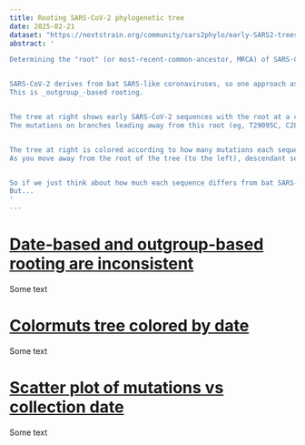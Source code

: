 ```yaml
---
title: Rooting SARS-CoV-2 phylogenetic tree
date: 2025-02-21
dataset: "https://nextstrain.org/community/sars2phylo/early-SARS2-trees/crits-christoph2024-Feb-15-2020-lineage-A-C29095T-colormuts"
abstract: '

Determining the "root" (or most-recent-common-ancestor, MRCA) of SARS-CoV-2 is important for understanding its emergence and early evolution.


SARS-CoV-2 derives from bat SARS-like coronaviruses, so one approach assumes the root of the tree is the SARS-CoV-2 sequence most closely related to bat coronaviruses, as subsequent evolution in humans would make SARS-CoV-2 more different from these relatives.
This is _outgroup_-based rooting.


The tree at right shows early SARS-CoV-2 sequences with the root at a cluster of viruses among the most similar to the bat coronavirus relatives.
The mutations on branches leading away from this root (eg, T29095C, C28144T, T8782C) all make SARS-CoV-2 more different its bat coronavirus relatives, since those relatives have T at site 29095, C at 28144, and T at site 8782.


The tree at right is colored according to how many mutations each sequence has relative to the inferred ancestor of SARS-CoV-2 (recombinant common ancestor, recCA).
As you move away from the root of the tree (to the left), descendant sequences have more mutations relative to the recCA, as expected as the virus evolves aways from its bat coronavirus relatives.


So if we just think about how much each sequence differs from bat SARS-like coronaviruses (ie, _outgroup_ rooting), the tree at right makes sense.
But...
'
---
```


# [Date-based and outgroup-based rooting are inconsistent](https://nextstrain.org/community/sars2phylo/early-SARS2-trees/crits-christoph2024-Feb-15-2020-lineage-A-C29095T-colordates)

Some text

# [Colormuts tree colored by date](https://nextstrain.org/community/sars2phylo/early-SARS2-trees/crits-christoph2024-Feb-15-2020-lineage-A-C29095T-colormuts?c=date)

Some text

# [Scatter plot of mutations vs collection date](https://nextstrain.org/community/sars2phylo/early-SARS2-trees/crits-christoph2024-Feb-15-2020-lineage-A-C29095T-colormuts?l=scatter&scatterX=date)

Some text
